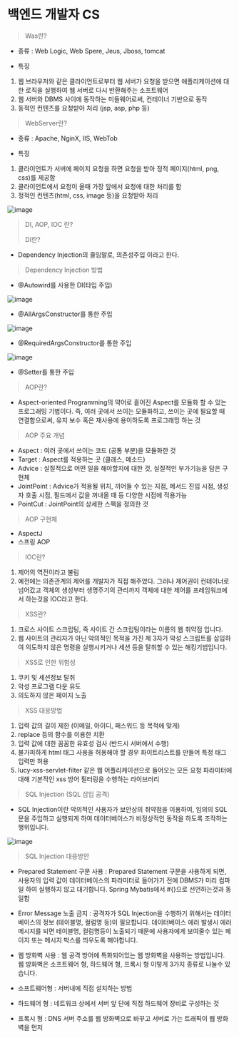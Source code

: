 # 백엔드 개발자 CS
> Was란?
- 종류 : Web Logic, Web Spere, Jeus, Jboss, tomcat

- 특징
1. 웹 브라우저와 같은 클라이언트로부터 웹 서버가 요청을 받으면 애플리케이션에 대한 로직을 실행하여 웹 서버로 다시 반환해주는 소프트웨어
2. 웹 서버와 DBMS 사이에 동작하는 미들웨어로써, 컨테이너 기반으로 동작
3. 동적인 컨텐츠를 요청받아 처리 (jsp, asp, php 등)

> WebServer란?

- 종류 : Apache, NginX, IIS, WebTob

- 특징
1. 클라이언트가 서버에 페이지 요청을 하면 요청을 받아 정적 페이지(html, png, css)를 제공함
2. 클라이언트에서 요청이 올때 가장 앞에서 요청에 대한 처리를 함
3. 정적인 컨텐츠(html, css, image 등)을 요청받아 처리

![image](https://user-images.githubusercontent.com/37327676/177281162-a244f024-29bb-4e04-8a73-de5199d93fbe.png)

> DI, AOP, IOC 란?
>
> DI란?
- Dependency Injection의 줄임말로, 의존성주입 이라고 한다.

> Dependency Injection 방법
- @Autowird를 사용한 DI(타입 주입)

![image](https://user-images.githubusercontent.com/37327676/177284698-66e419eb-3fc7-470c-8e1a-d4320516a1c0.png)

- @AllArgsConstructor를 통한 주입

![image](https://user-images.githubusercontent.com/37327676/177284776-705616ea-4520-46b1-84da-2db4498f40a9.png)

- @RequiredArgsConstructor를 통한 주입

![image](https://user-images.githubusercontent.com/37327676/177283017-087062ec-ad75-44fc-aefd-2ad76968a384.png)

- @Setter를 통한 주입

> AOP란?
- Aspect-oriented Programming의 약어로 흩어진 Aspect를 모듈화 할 수 있는 프로그래밍 기법이다. 즉, 여러 곳에서 쓰이는 모듈화하고, 쓰이는 곳에 필요할 때 연결함으로써, 유지 보수 혹은 재사용에 용이하도록 프로그래밍 하는 것

> AOP 주요 개념
- Aspect : 여러 곳에서 쓰이는 코드 (공통 부분)을 모듈화한 것
- Target : Aspect를 적용하는 곳 (클래스, 메소드)
- Advice : 실질적으로 어떤 일을 해야할지에 대한 것, 실질적인 부가기능을 담은 구현체
- JointPoint : Advice가 적용될 위치, 끼어들 수 있는 지점, 메서드 진입 시점, 생성자 호출 시점, 필드에서 값을 꺼내올 때 등 다양한 시점에 적용가능
- PointCut : JointPoint의 상세한 스펙을 정의한 것

> AOP 구현체
- AspectJ
- 스프링 AOP

> IOC란?
1. 제어의 역전이라고 불림
2. 예전에는 의존관계의 제어를 개발자가 직접 해주었다. 그러나 제어권이 컨테이너로 넘어갔고 객체의 생성부터 생명주기의 관리까지 객체에 대한 제어를 프레임워크에서 하는것을 IOC라고 한다.

> XSS란?
1. 크로스 사이트 스크립팅, 즉 사이트 간 스크립팅이라는 이름의 웹 취약점 입니다.
2. 웹 사이트의 관리자가 아닌 악의적인 목적을 가진 제 3자가 악성 스크립트를 삽입하여 의도하지 않은 명령을 실행시키거나 세션 등을 탈취할 수 있는 해킹기법입니다. 

> XSS로 인한 위험성
1. 쿠키 및 세션정보 탈취
2. 악성 프로그램 다운 유도
3. 의도하지 않은 페이지 노출

> XSS 대응방법
1. 입력 값의 길이 제한 (이메일, 아이디, 패스워드 등 목적에 맞게)
2. replace 등의 함수를 이용한 치환
3. 입력 값에 대한 꼼꼼한 유효성 검사 (반드시 서버에서 수행)
4. 불가피하게 html 태그 사용을 허용해야 할 경우 화이트리스트를 만들어 특정 태그 입력만 허용
5. lucy-xss-servlet-filter 같은 웹 어플리케이션으로 들어오는 모든 요청 파라미터에 대해 기본적인 xss 방어 필터링을 수행하는 라이브러리 

> SQL Injection (SQL 삽입 공격)
- SQL Injection이란 악의적인 사용자가 보안상의 취약점을 이용하여, 임의의 SQL문을 주입하고 실행되게 하여 데이터베이스가 비정상적인 동작을 하도록 조작하는 행위입니다.

![image](https://user-images.githubusercontent.com/37327676/177290118-7ea13a47-7454-49a1-af6e-e6a797aaa27d.png)

> SQL Injection 대응방안
- Prepared Statement 구문 사용 : Prepared Statement 구문을 사용하게 되면, 사용자의 입력 값이 데이터베이스의 파라미터로 들어가기 전에 DBMS가 미리 컴파일 하여 실행하지 않고 대기합니다. Spring Mybatis에서 #{}으로 선언하는것과 동일함

- Error Message 노출 금지 : 공격자가 SQL Injection을 수행하기 위해서는 데이터베이스의 정보 (테이블명, 컬럼명 등)이 필요합니다. 데이터베이스 에러 발생시 에러메시지를 되면 테이블명, 컬럼명등이 노출되기 때문에 사용자에게 보여줄수 있는 페이지 또는 메시지 박스를 띄우도록 해야합니다.

- 웹 방화벽 사용 : 웹 공격 방어에 특화되어있는 웹 방화벽을 사용하는 방법입니다. 웹 방화벽은 소프트웨어 형, 하드웨어 형, 프록시 형 이렇게 3가지 종류로 나눌수 있습니다. 
- 소프트웨어형 : 서버내에 직접 설치하는 방법
- 하드웨어 형 : 네트워크 상에서 서버 앞 단에 직접 하드웨어 장비로 구성하는 것
- 프록시 형 : DNS 서버 주소를 웹 방화벽으로 바꾸고 서버로 가는 트래픽이 웹 방화벽을 먼저 

